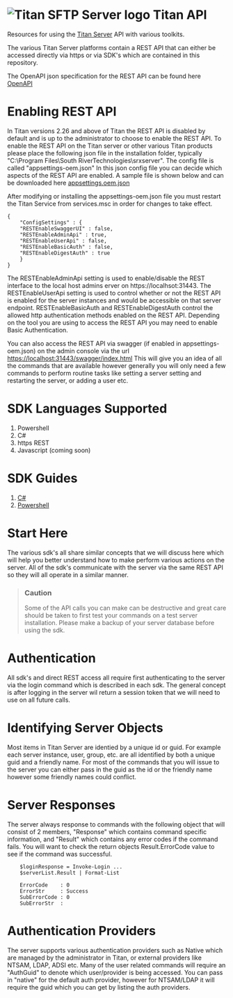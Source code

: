 # <img src="https://srtcdnstorage.blob.core.windows.net/software/nextgen/titansftp/titansftp48.png" alt="Titan SFTP Server logo"> Titan API

Resources for using the [Titan Server](https://titanftp.com) API with various toolkits.

The various Titan Server platforms contain a REST API that can either be accessed directly via https or via SDK's which are contained in this repository.

The OpenAPI json specification for the REST API can be found here [OpenAPI](https://github.com/southrivertech/titanapi.pub/blob/main/swagger.json)

# Enabling REST API
In Titan versions 2.26 and above of Titan the REST API is disabled by default and is up to the administrator to choose to enable the REST API. To enable the REST API on the Titan server or other various Titan products please place the following json file in the installation folder, typically "C:\Program Files\South RiverTechnologies\srxserver". The config file is called "appsettings-oem.json" In this json config file you can decide which aspects of the REST API are enabled. A sample file is shown below and can be downloaded here [appsettings.oem.json](https://github.com/southrivertech/titanapi.pub/blob/main/appsettings.oem.json)

After modifying or installing the appsettings-oem.json file you must restart the Titan Service from services.msc in order for changes to take effect.

```
{
    "ConfigSettings" : {
	"RESTEnableSwaggerUI" : false,
	"RESTEnableAdminApi" : true,
	"RESTEnableUserApi" : false,
	"RESTEnableBasicAuth" : false,
	"RESTEnableDigestAuth" : true
    }
}
```

The RESTEnableAdminApi setting is used to enable/disable the REST interface to the local host admins erver on https://localhsot:31443. The RESTEnableUserApi setting is used to control whether or not the REST API is enabled for the server instances and would be accessible on that server endpoint. RESTEnableBasicAuth and RESTEnableDigestAuth control the allowed http authentication methods enabled on the REST API. Depending on the tool you are using to access the REST API you may need to enable Basic Authentication.  

You can also access the REST API via swagger (if enabled in appsettings-oem.json) on the admin console via the url <https://localhost:31443/swagger/index.html> This will give you an idea of all the commands that are available however generally you will only need a few commands to perform routine tasks like setting a server setting and restarting the server, or adding a user etc.

# SDK Languages Supported
1. Powershell 
2. C#
3. https REST 
4. Javascript (coming soon)


# SDK Guides
1. [C#](https://github.com/southrivertech/titanapi.pub/tree/main/sdk/csharp)
2. [Powershell ](https://github.com/southrivertech/titanapi.pub/blob/main/sdk/powershell)

# Start Here

The various sdk's all share similar concepts that we will discuss here which will help you better understand how to make perform various actions on the server. All of the sdk's communicate with the server via the same REST API so they will all operate in a similar manner.

>### Caution
>Some of the API calls you can make can be destructive and great care should be taken to first test your commands on a test server installation. Please make a backup of your server database before using the sdk.

# Authentication

All sdk's and direct REST access all require first authenticating to the server via the login command which is described in each sdk. The general concept is after logging in the server wil return a session token that we will need to use on all future calls. 

# Identifying Server Objects

Most items in Titan Server are identied by a unique id or guid. For example each server instance, user, group, etc. are all identified by both a unique guid and a friendly name. For most of the commands that you will issue to the server you can either pass in the guid as the id or the friendly name however some friendly names could conflict.

# Server Responses

The server always response to commands with the following object that will consist of 2 members, "Response" which contains command specific information, and "Result" which contains any error codes if the command fails. You will want to check the return objects Result.ErrorCode value to see if the command was successful. 

```
    $loginResponse = Invoke-Login ...
    $serverList.Result | Format-List

    ErrorCode    : 0
    ErrorStr     : Success
    SubErrorCode : 0
    SubErrorStr  :
```
# Authentication Providers

The server supports various authentication providers such as Native which are managed by the administrator in Titan, or external providers like NTSAM, LDAP, ADSI etc. Many of the user related commands will require an "AuthGuid" to denote which user/provider is being accessed. You can pass in "native" for the default auth provider, however for NTSAM/LDAP it will require the guid which you can get by listing the auth providers.

